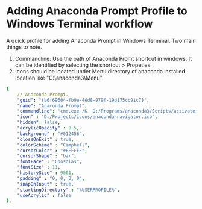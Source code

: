 # Adding Anaconda Prompt Profile to Windows Terminal workflow
A quick profile for adding Anaconda Prompt in Windows Terminal. Two main things to note. 

1. Commandline: Use the path of Anaconda Promt shortcut in windows. It can be identified by selecting the shortcut > Propeties. 
2. Icons should be located under Menu directory of anaconda installed location like "C:\anaconda3\Menu\".

```yaml
{
    // Anaconda Prompt.
    "guid": "{b6f69604-fb9e-46d8-979f-19d175cc91c7}",
    "name": "Anaconda Prompt",
    "commandline": "cmd.exe /K  D:/Programs/anaconda3/Scripts/activate.bat",
    "icon" : "D:/Projects/icons/anaconda-navigator.ico",
    "hidden": false,
    "acrylicOpacity" : 0.5,
    "background" : "#012456",
    "closeOnExit" : true,
    "colorScheme" : "Campbell",
    "cursorColor" : "#FFFFFF",
    "cursorShape" : "bar",
    "fontFace" : "Consolas",
    "fontSize" : 11,
    "historySize" : 9001,
    "padding" : "0, 0, 0, 0",
    "snapOnInput" : true,
    "startingDirectory" : "%USERPROFILE%",
    "useAcrylic" : false            
},
```